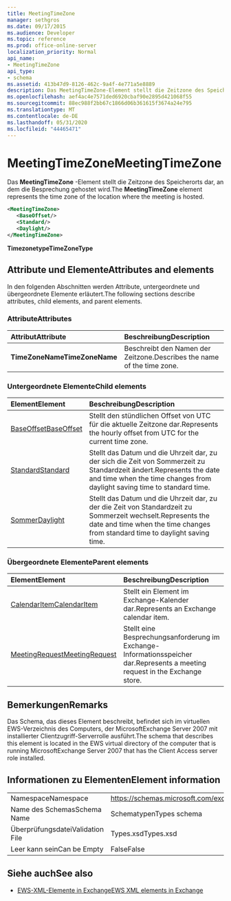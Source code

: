 ```yaml
---
title: MeetingTimeZone
manager: sethgros
ms.date: 09/17/2015
ms.audience: Developer
ms.topic: reference
ms.prod: office-online-server
localization_priority: Normal
api_name:
- MeetingTimeZone
api_type:
- schema
ms.assetid: 413b47d9-8126-462c-9a4f-4e771a5e8889
description: Das MeetingTimeZone-Element stellt die Zeitzone des Speicherorts dar, an dem die Besprechung gehostet wird.
ms.openlocfilehash: aef4ac4e7571ded6920cbaf90e2895d421068f55
ms.sourcegitcommit: 88ec988f2bb67c1866d06b361615f3674a24e795
ms.translationtype: MT
ms.contentlocale: de-DE
ms.lasthandoff: 05/31/2020
ms.locfileid: "44465471"
---
```

# <a name="meetingtimezone"></a><span data-ttu-id="7af9b-103">MeetingTimeZone</span><span class="sxs-lookup"><span data-stu-id="7af9b-103">MeetingTimeZone</span></span>

<span data-ttu-id="7af9b-104">Das **MeetingTimeZone** -Element stellt die Zeitzone des Speicherorts dar, an dem die Besprechung gehostet wird.</span><span class="sxs-lookup"><span data-stu-id="7af9b-104">The **MeetingTimeZone** element represents the time zone of the location where the meeting is hosted.</span></span> 
  
```xml
<MeetingTimeZone>
   <BaseOffset/>
   <Standard/>
   <Daylight/>
</MeetingTimeZone>
```

 <span data-ttu-id="7af9b-105">**Timezonetype**</span><span class="sxs-lookup"><span data-stu-id="7af9b-105">**TimeZoneType**</span></span>
## <a name="attributes-and-elements"></a><span data-ttu-id="7af9b-106">Attribute und Elemente</span><span class="sxs-lookup"><span data-stu-id="7af9b-106">Attributes and elements</span></span>

<span data-ttu-id="7af9b-107">In den folgenden Abschnitten werden Attribute, untergeordnete und übergeordnete Elemente erläutert.</span><span class="sxs-lookup"><span data-stu-id="7af9b-107">The following sections describe attributes, child elements, and parent elements.</span></span>
  
### <a name="attributes"></a><span data-ttu-id="7af9b-108">Attribute</span><span class="sxs-lookup"><span data-stu-id="7af9b-108">Attributes</span></span>

|<span data-ttu-id="7af9b-109">**Attribut**</span><span class="sxs-lookup"><span data-stu-id="7af9b-109">**Attribute**</span></span>|<span data-ttu-id="7af9b-110">**Beschreibung**</span><span class="sxs-lookup"><span data-stu-id="7af9b-110">**Description**</span></span>|
|:-----|:-----|
|<span data-ttu-id="7af9b-111">**TimeZoneName**</span><span class="sxs-lookup"><span data-stu-id="7af9b-111">**TimeZoneName**</span></span> <br/> |<span data-ttu-id="7af9b-112">Beschreibt den Namen der Zeitzone.</span><span class="sxs-lookup"><span data-stu-id="7af9b-112">Describes the name of the time zone.</span></span>  <br/> |
   
### <a name="child-elements"></a><span data-ttu-id="7af9b-113">Untergeordnete Elemente</span><span class="sxs-lookup"><span data-stu-id="7af9b-113">Child elements</span></span>

|<span data-ttu-id="7af9b-114">**Element**</span><span class="sxs-lookup"><span data-stu-id="7af9b-114">**Element**</span></span>|<span data-ttu-id="7af9b-115">**Beschreibung**</span><span class="sxs-lookup"><span data-stu-id="7af9b-115">**Description**</span></span>|
|:-----|:-----|
|[<span data-ttu-id="7af9b-116">BaseOffset</span><span class="sxs-lookup"><span data-stu-id="7af9b-116">BaseOffset</span></span>](baseoffset.md) <br/> |<span data-ttu-id="7af9b-117">Stellt den stündlichen Offset von UTC für die aktuelle Zeitzone dar.</span><span class="sxs-lookup"><span data-stu-id="7af9b-117">Represents the hourly offset from UTC for the current time zone.</span></span>  <br/> |
|[<span data-ttu-id="7af9b-118">Standard</span><span class="sxs-lookup"><span data-stu-id="7af9b-118">Standard</span></span>](standard.md) <br/> |<span data-ttu-id="7af9b-119">Stellt das Datum und die Uhrzeit dar, zu der sich die Zeit von Sommerzeit zu Standardzeit ändert.</span><span class="sxs-lookup"><span data-stu-id="7af9b-119">Represents the date and time when the time changes from daylight saving time to standard time.</span></span>  <br/> |
|[<span data-ttu-id="7af9b-120">Sommer</span><span class="sxs-lookup"><span data-stu-id="7af9b-120">Daylight</span></span>](daylight.md) <br/> |<span data-ttu-id="7af9b-121">Stellt das Datum und die Uhrzeit dar, zu der die Zeit von Standardzeit zu Sommerzeit wechselt.</span><span class="sxs-lookup"><span data-stu-id="7af9b-121">Represents the date and time when the time changes from standard time to daylight saving time.</span></span>  <br/> |
   
### <a name="parent-elements"></a><span data-ttu-id="7af9b-122">Übergeordnete Elemente</span><span class="sxs-lookup"><span data-stu-id="7af9b-122">Parent elements</span></span>

|<span data-ttu-id="7af9b-123">**Element**</span><span class="sxs-lookup"><span data-stu-id="7af9b-123">**Element**</span></span>|<span data-ttu-id="7af9b-124">**Beschreibung**</span><span class="sxs-lookup"><span data-stu-id="7af9b-124">**Description**</span></span>|
|:-----|:-----|
|[<span data-ttu-id="7af9b-125">CalendarItem</span><span class="sxs-lookup"><span data-stu-id="7af9b-125">CalendarItem</span></span>](calendaritem.md) <br/> |<span data-ttu-id="7af9b-126">Stellt ein Element im Exchange-Kalender dar.</span><span class="sxs-lookup"><span data-stu-id="7af9b-126">Represents an Exchange calendar item.</span></span>  <br/> |
|[<span data-ttu-id="7af9b-127">MeetingRequest</span><span class="sxs-lookup"><span data-stu-id="7af9b-127">MeetingRequest</span></span>](meetingrequest.md) <br/> |<span data-ttu-id="7af9b-128">Stellt eine Besprechungsanforderung im Exchange-Informationsspeicher dar.</span><span class="sxs-lookup"><span data-stu-id="7af9b-128">Represents a meeting request in the Exchange store.</span></span>  <br/> |
   
## <a name="remarks"></a><span data-ttu-id="7af9b-129">Bemerkungen</span><span class="sxs-lookup"><span data-stu-id="7af9b-129">Remarks</span></span>

<span data-ttu-id="7af9b-130">Das Schema, das dieses Element beschreibt, befindet sich im virtuellen EWS-Verzeichnis des Computers, der MicrosoftExchange Server 2007 mit installierter Clientzugriff-Serverrolle ausführt.</span><span class="sxs-lookup"><span data-stu-id="7af9b-130">The schema that describes this element is located in the EWS virtual directory of the computer that is running MicrosoftExchange Server 2007 that has the Client Access server role installed.</span></span>
  
## <a name="element-information"></a><span data-ttu-id="7af9b-131">Informationen zu Elementen</span><span class="sxs-lookup"><span data-stu-id="7af9b-131">Element information</span></span>

|||
|:-----|:-----|
|<span data-ttu-id="7af9b-132">Namespace</span><span class="sxs-lookup"><span data-stu-id="7af9b-132">Namespace</span></span>  <br/> |https://schemas.microsoft.com/exchange/services/2006/types  <br/> |
|<span data-ttu-id="7af9b-133">Name des Schemas</span><span class="sxs-lookup"><span data-stu-id="7af9b-133">Schema Name</span></span>  <br/> |<span data-ttu-id="7af9b-134">Schematypen</span><span class="sxs-lookup"><span data-stu-id="7af9b-134">Types schema</span></span>  <br/> |
|<span data-ttu-id="7af9b-135">Überprüfungsdatei</span><span class="sxs-lookup"><span data-stu-id="7af9b-135">Validation File</span></span>  <br/> |<span data-ttu-id="7af9b-136">Types.xsd</span><span class="sxs-lookup"><span data-stu-id="7af9b-136">Types.xsd</span></span>  <br/> |
|<span data-ttu-id="7af9b-137">Leer kann sein</span><span class="sxs-lookup"><span data-stu-id="7af9b-137">Can be Empty</span></span>  <br/> |<span data-ttu-id="7af9b-138">False</span><span class="sxs-lookup"><span data-stu-id="7af9b-138">False</span></span>  <br/> |
   
## <a name="see-also"></a><span data-ttu-id="7af9b-139">Siehe auch</span><span class="sxs-lookup"><span data-stu-id="7af9b-139">See also</span></span>



- [<span data-ttu-id="7af9b-140">EWS-XML-Elemente in Exchange</span><span class="sxs-lookup"><span data-stu-id="7af9b-140">EWS XML elements in Exchange</span></span>](ews-xml-elements-in-exchange.md)

